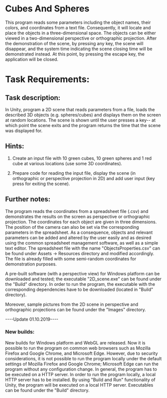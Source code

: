 # Cubes And Spheres
This program reads some parameters including the object names, their colors, and coordinates from a text file. Consequently, it will locate and place the objects in a three-dimensional space. The objects can be either viewed in a two-dimensional perspective or orthographic projection. After the demonstration of the scene, by pressing any key, the scene will disappear, and the system time indicating the scene closing time will be demonstrated instead. At this point, by pressing the escape key, the application will be closed.

# Task Requirements:
## Task description:
In Unity, program a 2D scene that reads parameters from a file, loads the described 3D objects (e.g. spheres/cubes) and displays them on the screen at random locations. The scene is shown until the user presses a key-- at which point the scene exits and the program returns the time that the scene was displayed for.

## Hints:

1. Create an input file with 10 green cubes, 10 green spheres and 1 red cube at various locations (use some 3D coordinates).

2. Prepare code for reading the input file, display the scene (in orthographic or perspective projection in 2D) and add user input (key press for exiting the scene). 

## Further notes:
The program reads the coordinates from a spreadsheet file (.csv) and demonstrates the results on the screen as perspective or orthographic projection. The coordinates for each object are given in three dimensions. The position of the camera can also be set via the corresponding parameters in the spreadsheet. As a consequence, objects and relevant parameters can be added and altered by the user easily and as desired using the common spreadsheet management software, as well as a simple text editor. The spreadsheet file with the name "ObjectsProperties.csv" can be found under Assets ->  Resources directory and modified accordingly. The file is already filled with some semi-random coordinates for demonstration purposes.

A pre-built software (with a perspective view) for Windows platform can be downloaded and tested; the executable "2D_scene.exe" can be found under the "Build" directory. In order to run the program, the executable with the corresponding dependencies have to be downloaded (located in "Build" directory).

Moreover, sample pictures from the 2D scene in perspective and orthographic projections can be found under the "Images" directory.

----Update 01.10.2019----
### New builds:
New builds for Windows platform and WebGL are released. Now it is possible to run the program on common web browsers such as Mozilla Firefox and Google Chrome, and Microsoft Edge.  However, due to security considerations, it is not possible to run the program locally under the default settings of Mozilla Firefox and Google Chrome; Microsoft Edge can run the program without any configuration change. In general, the program has to be executed on a HTTP server. In order to run the program locally, a local HTTP server has to be installed. By using "Build and Run" functionality of Unity, the program will be executed on a local HTTP server. Executables can be found under the "Build" directory.
